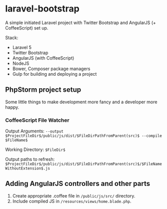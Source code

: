 # laravel-bootstrap
A simple initiated Laravel project with Twitter Bootstrap and AngularJS (+ CoffeeScript) set up.

Stack:
* Laravel 5
* Twitter Bootstrap
* AngularJS (with CoffeeScript)
* NodeJS
* Bower, Composer package managers
* Gulp for building and deploying a project

## PhpStorm project setup
Some little things to make development more fancy and a developer more happy.
### CoffeeScript File Watcher
Output Arguments:
`--output $ProjectFileDir$/public/js/dist/$FileDirPathFromParent(src)$ --compile $FileName$`

Working Directory:
`$FileDir$`

Output paths to refresh:
`$ProjectFileDir$/public/js/dist/$FileDirPathFromParent(src)$/$FileNameWithoutExtension$.js`

## Adding AngularJS controllers and other parts
1. Create appropriate .coffee file in `/public/js/src/` directory.
2. Include compiled JS in `/resources/views/home.blade.php`.